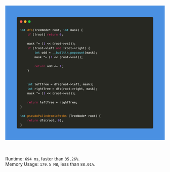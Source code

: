 ![](https://github.com/archishmanghos/code-images/blob/master/Leetcode/1457.png)
<br>
<br>
<br>

Runtime: `694 ms`, faster than `35.26%`.<br>
Memory Usage: `179.5 MB`, less than `88.01%`.